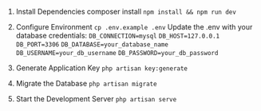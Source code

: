 1. Install Dependencies
composer install
`npm install && npm run dev`

2. Configure Environment
`cp .env.example .env`
Update the .env with your database credentials:
`DB_CONNECTION=mysql`
`DB_HOST=127.0.0.1`
`DB_PORT=3306`
`DB_DATABASE=your_database_name`
`DB_USERNAME=your_db_username`
`DB_PASSWORD=your_db_password`

3. Generate Application Key
`php artisan key:generate`

4. Migrate the Database
`php artisan migrate`

5. Start the Development Server
`php artisan serve`
